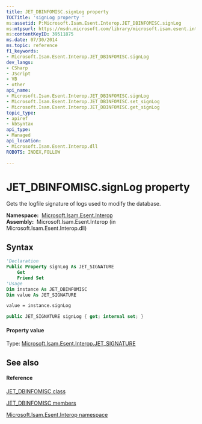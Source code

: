 ```yaml
---
title: JET_DBINFOMISC.signLog property 
TOCTitle: 'signLog property '
ms:assetid: P:Microsoft.Isam.Esent.Interop.JET_DBINFOMISC.signLog
ms:mtpsurl: https://msdn.microsoft.com/library/microsoft.isam.esent.interop.jet_dbinfomisc.signlog(v=EXCHG.10)
ms:contentKeyID: 39511875
ms.date: 07/30/2014
ms.topic: reference
f1_keywords:
- Microsoft.Isam.Esent.Interop.JET_DBINFOMISC.signLog
dev_langs:
- CSharp
- JScript
- VB
- other
api_name: 
- Microsoft.Isam.Esent.Interop.JET_DBINFOMISC.signLog
- Microsoft.Isam.Esent.Interop.JET_DBINFOMISC.set_signLog
- Microsoft.Isam.Esent.Interop.JET_DBINFOMISC.get_signLog
topic_type: 
- apiref
- kbSyntax
api_type: 
- Managed
api_location: 
- Microsoft.Isam.Esent.Interop.dll
ROBOTS: INDEX,FOLLOW

---
```


# JET_DBINFOMISC.signLog property

Gets the logfile signature of logs used to modify the database.

**Namespace:**  [Microsoft.Isam.Esent.Interop](./microsoft.isam.esent.interop-namespace.md)  
**Assembly:**  Microsoft.Isam.Esent.Interop (in Microsoft.Isam.Esent.Interop.dll)

## Syntax

``` vb
'Declaration
Public Property signLog As JET_SIGNATURE
    Get
    Friend Set
'Usage
Dim instance As JET_DBINFOMISC
Dim value As JET_SIGNATURE

value = instance.signLog
```

``` csharp
public JET_SIGNATURE signLog { get; internal set; }
```

#### Property value

Type: [Microsoft.Isam.Esent.Interop.JET_SIGNATURE](./jet-signature-structure2.md)  

## See also

#### Reference

[JET_DBINFOMISC class](./jet-dbinfomisc-class.md)

[JET_DBINFOMISC members](./jet-dbinfomisc-members.md)

[Microsoft.Isam.Esent.Interop namespace](./microsoft.isam.esent.interop-namespace.md)